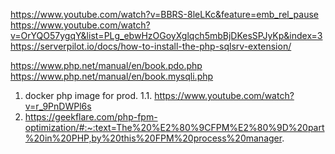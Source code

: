 https://www.youtube.com/watch?v=BBRS-8leLKc&feature=emb_rel_pause
https://www.youtube.com/watch?v=OrYQO57ygqY&list=PLg_ebwHzOGoyXglqch5mbBjDKesSPJyKp&index=3
https://serverpilot.io/docs/how-to-install-the-php-sqlsrv-extension/


https://www.php.net/manual/en/book.pdo.php
https://www.php.net/manual/en/book.mysqli.php

1. docker php image for prod.
1.1. https://www.youtube.com/watch?v=r_9PnDWPl6s
2. https://geekflare.com/php-fpm-optimization/#:~:text=The%20%E2%80%9CFPM%E2%80%9D%20part%20in%20PHP,by%20this%20FPM%20process%20manager.